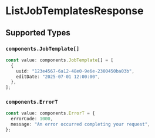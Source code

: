 # ListJobTemplatesResponse


## Supported Types

### `components.JobTemplate[]`

```typescript
const value: components.JobTemplate[] = [
  {
    uuid: "123e4567-6a12-48e0-9e6e-2300450ba03b",
    editDate: "2025-07-01 12:00:00",
  },
];
```

### `components.ErrorT`

```typescript
const value: components.ErrorT = {
  errorCode: 1000,
  message: "An error occurred completing your request",
};
```

